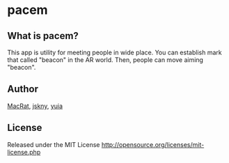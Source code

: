 pacem
=====

## What is pacem?
This app is utility for meeting people in wide place.
You can establish mark that called "beacon" in the AR world. Then, people can move aiming "beacon".

## Author
[MacRat](http://blanktar.jp/), [jskny](https://twitter.com/jskny_tw), [yuia](https://twitter.com/yuia_rs)

## License
Released under the MIT License
http://opensource.org/licenses/mit-license.php
